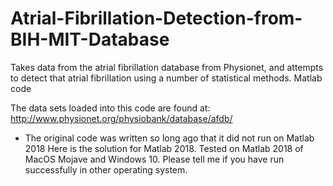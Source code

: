 # Atrial-Fibrillation-Detection-from-BIH-MIT-Database
Takes data from the atrial fibrillation database from Physionet, and attempts to detect that atrial fibrillation using a number of statistical methods. Matlab code

The data sets loaded into this code are found at: http://www.physionet.org/physiobank/database/afdb/

* The original code was written so long ago that it did not run on Matlab 2018
  Here is the solution for Matlab 2018.
  Tested on Matlab 2018 of MacOS Mojave and Windows 10. 
  Please tell me if you have run successfully in other operating system.
